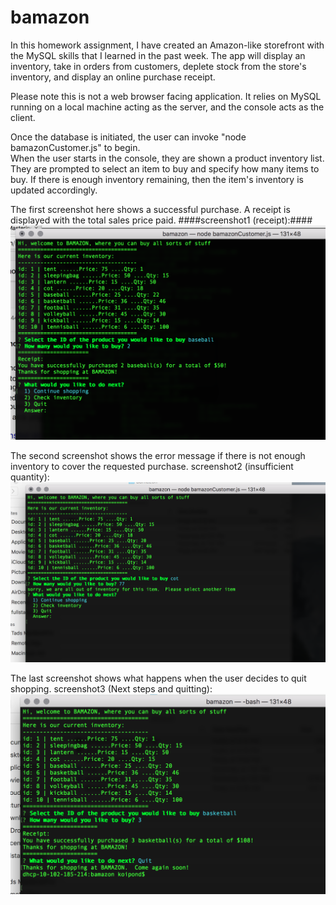 # bamazon

In this homework assignment, I have created an Amazon-like storefront with the MySQL skills that I learned in the past week. The app will display an inventory, take in orders from customers, deplete stock from the store's inventory, and display an online purchase receipt.

Please note this is not a web browser facing application.  It relies on MySQL running on a local machine acting as the server, and the console acts as the client.

Once the database is initiated, the user can invoke "node bamazonCustomer.js" to begin.  
When the user starts in the console, they are shown a product inventory list.
They are prompted to select an item to buy and specify how many items to buy.
If there is enough inventory remaining, then the item's inventory is updated accordingly. 

The first screenshot here shows a successful purchase.  A receipt is displayed with the total sales price paid. 
####screenshot1 (receipt):####
![Image of Yaktocat](https://github.com/Tad3hats/bamazon/blob/master/bamazon_screenshot1.png)

The second screenshot shows the error message if there is not enough inventory to cover the requested purchase.
screenshot2 (insufficient quantity):
![Image of ](https://github.com/Tad3hats/bamazon/blob/master/bamazon_screenshot2.png)

The last screenshot shows what happens when the user decides to quit shopping.
screenshot3 (Next steps and quitting):
![Image of ](https://github.com/Tad3hats/bamazon/blob/master/bamazon_screenshot3.png)
